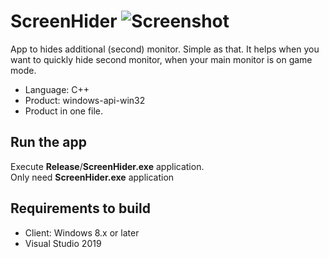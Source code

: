 
# ScreenHider ![Screenshot](ScreenHiderIco.ico) 
App to hides additional (second) monitor. Simple as that. It helps when you want to quickly hide second monitor, when your main monitor is on game mode.
* Language: C++
* Product: windows-api-win32
* Product in one file.

## Run the app
Execute **Release**/**ScreenHider.exe** application. <br>
Only need **ScreenHider.exe** application

## Requirements to build
* Client: Windows 8.x or later
* Visual Studio 2019

